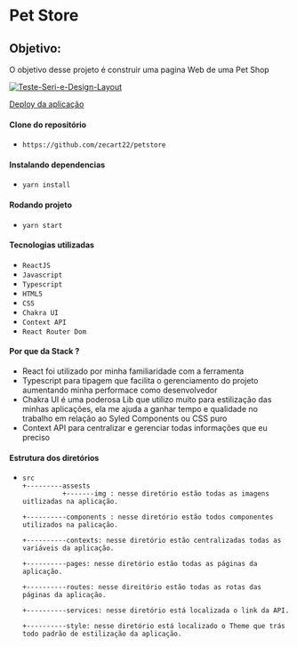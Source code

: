 <h1>Pet Store</h1>

<h2> Objetivo:</h2>

<p>O objetivo desse projeto é construir uma pagina Web de uma  Pet Shop </p>



<a href="https://ibb.co/LrG3QsQ"><img src="https://i.ibb.co/gdnxvcv/Teste-Seri-e-Design-Layout.png" alt="Teste-Seri-e-Design-Layout" border="0"></a>

<a href="https://pest-store.vercel.app/" title="deploy">Deploy da aplicação</a></br>



<h4> Clone do repositório </h4>

- `https://github.com/zecart22/petstore`

<h4> Instalando dependencias</h4>

- `yarn install`

<h4> Rodando projeto</h4>

- `yarn start`



<h4> Tecnologias utilizadas</h4>

- `ReactJS`
- `Javascript`
- `Typescript`
- `HTML5`
- `CSS`
- `Chakra UI`
- `Context API`
- `React Router Dom`


<h4> Por que da Stack ?</h4>

<ul>
  <li> React foi utilizado por minha familiaridade com a ferramenta</li>
  <li>Typescript para tipagem que facilita o gerenciamento do projeto aumentando minha performace como desenvolvedor</li>
  <li>Chakra UI é uma poderosa Lib que utilizo muito para estilização das minhas aplicações, ela me ajuda a ganhar tempo e qualidade no trabalho em relação ao Syled Components ou CSS puro</li>
  <li>Context API para centralizar e gerenciar todas informações que eu preciso</li>


</ul>

<h4> Estrutura dos diretórios</h4>

-     src
      +---------assests
                +-------img : nesse diretório estão todas as imagens uitlizadas na aplicação.
                
      +----------components : nesse diretório estão todos componentes utilizados na palicação.
      
      +----------contexts: nesse diretório estão centralizadas todas as variáveis da aplicação.
      
      +----------pages: nesse diretório estão todas as páginas da aplicação.
      
      +----------routes: nesse direitório estão todas as rotas das páginas da aplicação.
      
      +----------services: nesse diretório está localizada o link da API.
      
      +----------style: nesse diretório está localizado o Theme que trás todo padrão de estilização da aplicação.
      
